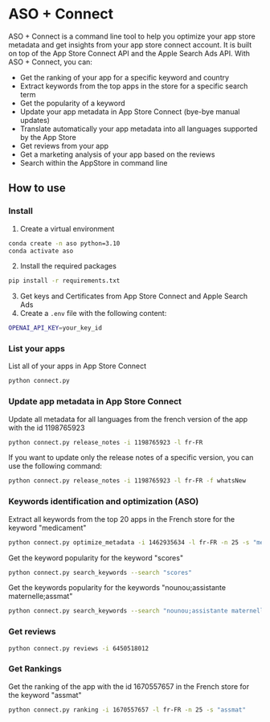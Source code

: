 # ASO + Connect

ASO + Connect is a command line tool to help you optimize your app store metadata and get insights from your app store connect account.
It is built on top of the App Store Connect API and the Apple Search Ads API.
With ASO + Connect, you can:
- Get the ranking of your app for a specific keyword and country
- Extract keywords from the top apps in the store for a specific search term
- Get the popularity of a keyword
- Update your app metadata in App Store Connect (bye-bye manual updates)
- Translate automatically your app metadata into all languages supported by the App Store
- Get reviews from your app
- Get a marketing analysis of your app based on the reviews
- Search within the AppStore in command line

## How to use

### Install
1. Create a virtual environment
```bash
conda create -n aso python=3.10
conda activate aso
```
2. Install the required packages
```bash
pip install -r requirements.txt
```
3. Get keys and Certificates from App Store Connect and Apple Search Ads
4. Create a `.env` file with the following content:
```bash
OPENAI_API_KEY=your_key_id
```

### List your apps
List all of your apps in App Store Connect
```bash
python connect.py
```

### Update app metadata in App Store Connect

Update all metadata for all languages from the french version of the app with the id 1198765923

```bash
python connect.py release_notes -i 1198765923 -l fr-FR
```

If you want to update only the release notes of a specific version, you can use the following command:
```bash
python connect.py release_notes -i 1198765923 -l fr-FR -f whatsNew
```

### Keywords identification and optimization (ASO)

Extract all keywords from the top 20 apps in the French store for the keyword "medicament"
```bash
python connect.py optimize_metadata -i 1462935634 -l fr-FR -n 25 -s "medicament"
```

Get the keyword popularity for the keyword "scores"
```bash
python connect.py search_keywords --search "scores"
```

Get the keywords popularity for the keywords "nounou;assistante maternelle;assmat"
```bash
python connect.py search_keywords --search "nounou;assistante maternelle;assmat"
```

### Get reviews
```bash
python connect.py reviews -i 6450518012
```


### Get Rankings
Get the ranking of the app with the id 1670557657 in the French store for the keyword "assmat"
```bash
python connect.py ranking -i 1670557657 -l fr-FR -n 25 -s "assmat"
```
